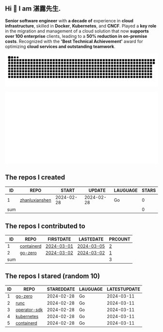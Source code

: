 ## Hi 👋 I am 湛露先生.

**Senior software engineer** with **a decade of** experience in **cloud infrastructure**, skilled in **Docker**, **Kubernetes**, and **CNCF**. Played a **key role** in the migration and management of a cloud solution that now **supports over 100 enterprise** clients, leading to a **50% reduction in on-premise costs**. Recognized with the **'Best Technical Achievement'** award for optimizing **cloud services and outstanding teamwork**.


![github contribution grid snake animation](https://github.com/zhanluxianshen/zhanluxianshen/blob/output/github-contribution-grid-snake.svg)

![Metrics](https://github.com/zhanluxianshen/zhanluxianshen/blob/master/github-metrics.svg)

<!--START_SECTION:my_github-->
## The repos I created
| ID  |                                REPO                                |   START    |   UPDATE   | LAUGUAGE | STARS |
|-----|--------------------------------------------------------------------|------------|------------|----------|-------|
|   1 | [zhanluxianshen](https://github.com/zhanluxianshen/zhanluxianshen) | 2024-02-28 | 2024-02-28 | Go       |     0 |
| sum |                                                                    |            |            |          |     0 |

## The repos I contributed to
| ID  |                          REPO                          |                            FIRSTDATE                             |                            LASTEDATE                             |                                        PRCOUNT                                        |
|-----|--------------------------------------------------------|------------------------------------------------------------------|------------------------------------------------------------------|---------------------------------------------------------------------------------------|
|   1 | [containerd](https://github.com/containerd/containerd) | [2024-03-01](https://github.com/containerd/containerd/pull/9906) | [2024-03-05](https://github.com/containerd/containerd/pull/9930) | [2](https://github.com/containerd/containerd/pulls?q=is%3Apr+author%3Azhanluxianshen) |
|   2 | [go-zero](https://github.com/zeromicro/go-zero)        | [2024-03-02](https://github.com/zeromicro/go-zero/pull/3955)     | [2024-03-02](https://github.com/zeromicro/go-zero/pull/3955)     | [1](https://github.com/zeromicro/go-zero/pulls?q=is%3Apr+author%3Azhanluxianshen)     |
| sum |                                                        |                                                                  |                                                                  |                                                                                     3 |

## The repos I stared (random 10)
| ID |                                REPO                                | STAREDDATE | LAUGUAGE | LATESTUPDATE |
|----|--------------------------------------------------------------------|------------|----------|--------------|
|  1 | [go-zero](https://github.com/zeromicro/go-zero)                    | 2024-02-28 | Go       | 2024-03-11   |
|  2 | [runc](https://github.com/opencontainers/runc)                     | 2024-02-28 | Go       | 2024-03-11   |
|  3 | [operator-sdk](https://github.com/operator-framework/operator-sdk) | 2024-02-28 | Go       | 2024-03-11   |
|  4 | [kubernetes](https://github.com/kubernetes/kubernetes)             | 2024-02-28 | Go       | 2024-03-11   |
|  5 | [containerd](https://github.com/containerd/containerd)             | 2024-02-28 | Go       | 2024-03-11   |

<!--END_SECTION:my_github-->



